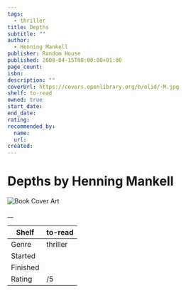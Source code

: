 ```yaml
---
tags:
  - thriller
title: Depths
subtitle: ""
author:
  - Henning Mankell
publisher: Random House
published: 2008-04-15T08:00:00+01:00
page_count:
isbn:
description: ""
coverUrl: https://covers.openlibrary.org/b/olid/-M.jpg
shelf: to-read
owned: true
start_date:
end_date:
rating:
recommended_by:
  name:
  url:
created:
---
```


# Depths by Henning Mankell

![Book Cover Art](https://covers.openlibrary.org/b/olid/-M.jpg)

__

| Shelf | to-read |
| --- | --- |
| Genre | thriller |
| Started |  |
| Finished |  |
| Rating | /5 |
